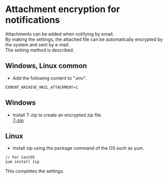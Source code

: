 # Attachment encryption for notifications
Attachments can be added when notifying by email.  
By making the settings, the attached file can be automatically encrypted by the system and sent by e-mail.  
The setting method is described.  

## Windows, Linux common

- Add the following content to ".env".

~~~
EXMENT_ARCHIVE_MAIL_ATTACHMENT=1
~~~

## Windows
- Install 7-zip to create an encrypted zip file.  
[7-zip](https://sevenzip.osdn.jp/)

## Linux
- Install zip using the package command of the OS such as yum.  

~~~
// For CentOS
yum install zip
~~~

This completes the settings.